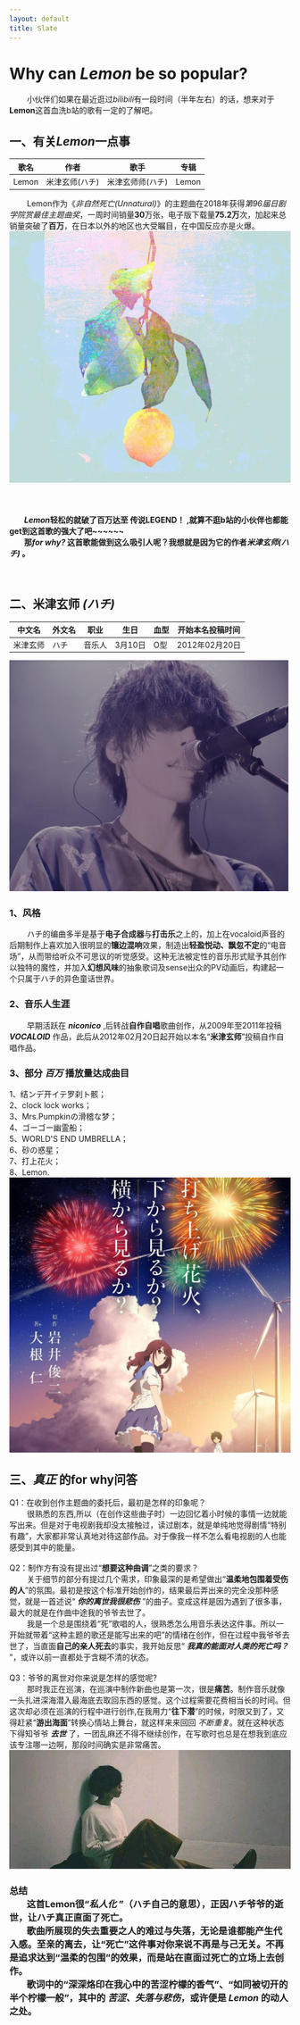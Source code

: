 ```yaml
---
layout: default
title: Slate
---
```


# Why can ***Lemon*** be so popular?
&nbsp;&nbsp;&nbsp;&nbsp;&nbsp;&nbsp;&nbsp;&nbsp;小伙伴们如果在最近逛过*bilibili*有一段时间（半年左右）的话，想来对于**Lemon**这首血洗b站的歌有一定的了解吧。
## 一、有关*Lemon*一点事
歌名|作者|歌手|专辑
---|--|--|---
Lemon|米津玄师(ハチ)|米津玄师师(ハチ)|Lemon
&nbsp;&nbsp;&nbsp;&nbsp;&nbsp;&nbsp;&nbsp;&nbsp;Lemon作为《*非自然死亡(Unnatural)*》的主题曲在2018年获得*第96届日剧学院赏最佳主题曲奖*，一周时间销量**30**万张，电子版下载量**75.2万**次，加起来总销量突破了**百万**，在日本以外的地区也大受瞩目，在中国反应亦是火爆。
![](图片/Lemon.jpg "Lemon")&nbsp;&nbsp;
<br>
<br>
#### &nbsp;&nbsp;&nbsp;&nbsp;&nbsp;&nbsp;&nbsp;&nbsp;*Lemon*轻松的就破了百万达至 **传说LEGEND！** ,就算不逛b站的小伙伴也都能get到这首歌的强大了吧~~~~~~<br>&nbsp;&nbsp;&nbsp;&nbsp;&nbsp;&nbsp;&nbsp;&nbsp;那*for why?* 这首歌能做到这么吸引人呢？我想就是因为它的作者*米津玄师(ハチ)* 。
<br>

## 二、米津玄师 *(ハチ)*
中文名|外文名|职业|生日|血型|开始本名投稿时间
---|--|--|--|--|---
米津玄师|ハチ|音乐人|3月10日|O型|2012年02月20日

![](图片/米津玄师.jpg "米津玄师")
### 1、风格
&nbsp;&nbsp;&nbsp;&nbsp;&nbsp;&nbsp;&nbsp;&nbsp;ハチ的编曲多半是基于**电子合成器**与**打击乐**之上的，加上在vocaloid声音的后期制作上喜欢加入很明显的**镶边混响**效果，制造出**轻盈悦动、飘忽不定**的“电音场”，从而带给听众不可思议的听觉感受。这种无法被定性的音乐形式赋予其创作以独特的魔性，并加入**幻想风味**的抽象歌词及sense出众的PV动画后，构建起一个只属于ハチ的异色童话世界。
### 2、音乐人生涯
&nbsp;&nbsp;&nbsp;&nbsp;&nbsp;&nbsp;&nbsp;&nbsp;早期活跃在 ***niconico*** ,后转战**自作自唱**歌曲创作，从2009年至2011年投稿 ***VOCALOID*** 作品，此后从2012年02月20日起开始以本名“**米津玄师**”投稿自作自唱作品。
### 3、部分 ***百万*** 播放量达成曲目
1、结ンデ开イテ罗刹ト骸；<br>
2、clock lock works；<br>
3、Mrs.Pumpkinの滑稽な梦；<br>
4、ゴーゴー幽霊船；<br>
5、WORLD'S END UMBRELLA；<br>
6、砂の惑星；<br>
7、打上花火；<br>
8、Lemon.
![](图片/打上花火.jpg)
## 三、*真正* 的for why问答
Q1：在收到创作主题曲的委托后，最初是怎样的印象呢？<br>
&nbsp;&nbsp;&nbsp;&nbsp;&nbsp;&nbsp;&nbsp;&nbsp;很熟悉的东西,所以（在创作这些曲子时）一边回忆着小时候的事情一边就能写出来。但是对于电视剧我却没太接触过，读过剧本，就是单纯地觉得剧情“特别有趣”，大家都非常认真地对待这部作品。对于像我一样不怎么看电视剧的人也能感受到其中的能量。<br><br>
Q2：制作方有没有提出过“**想要这种曲调**”之类的要求？<br>
&nbsp;&nbsp;&nbsp;&nbsp;&nbsp;&nbsp;&nbsp;&nbsp;关于细节的部分有提过几个需求，印象最深的是希望做出“**温柔地包围着受伤的人**”的氛围。最初是按这个标准开始创作的，结果最后弄出来的完全没那种感觉，就是一首述说“ ***你的离世我很悲伤*** ”的曲子。变成这样是因为遇到了很多事，最大的就是在作曲中途我的爷爷去世了。<br>
&nbsp;&nbsp;&nbsp;&nbsp;&nbsp;&nbsp;&nbsp;&nbsp;我是一个总是围绕着“死”歌唱的人，很熟悉怎么用音乐表达这件事。所以一开始就带着“这种主题的歌还是能写出来的吧”的情绪在创作，但在过程中我爷爷去世了，当直面**自己的亲人死去**的事实，我开始反思“ ***我真的能面对人类的死亡吗？*** ”，或许以前一直都处于含糊不清的状态。<br><br>
Q3：爷爷的离世对你来说是怎样的感觉呢?<br>
&nbsp;&nbsp;&nbsp;&nbsp;&nbsp;&nbsp;&nbsp;&nbsp;那时我正在巡演，在巡演中制作新曲也是第一次，很是**痛苦**。制作音乐就像一头扎进深海潜入最海底去取回东西的感觉。这个过程需要花费相当长的时间。但这次却必须在巡演的行程中进行创作,在我用力“**往下潜**”的时候，时限又到了，又得赶紧“**游出海面**”转换心情站上舞台，就这样来来回回 *不断重复*。就在这种状态下得知爷爷 ***去世*** 了，一团乱麻还不得不继续创作，在写歌时也总是在想我到底应该专注哪一边啊，那段时间确实是非常痛苦。<br>
![](图片/失落.jpg "失落")
### **总结**<br>&nbsp;&nbsp;&nbsp;&nbsp;&nbsp;&nbsp;&nbsp;&nbsp;这首Lemon很“*私人化* ”（ハチ自己的意思），正因ハチ爷爷的逝世，让ハチ真正直面了死亡。<br>&nbsp;&nbsp;&nbsp;&nbsp;&nbsp;&nbsp;&nbsp;&nbsp;歌曲所展现的失去重要之人的难过与失落，无论是谁都能产生**代入感**。至亲的离去，让“死亡”这件事对你来说**不再是与己无关**。不再是追求达到“温柔的包围”的效果，而是站在直面过死亡的立场上去创作。<br>&nbsp;&nbsp;&nbsp;&nbsp;&nbsp;&nbsp;&nbsp;&nbsp;歌词中的“深深烙印在我心中的苦涩柠檬的香气”、“如同被切开的半个柠檬一般”，其中的 ***苦涩、失落与悲伤***，或许便是 ***Lemon*** 的**动人之处**。
